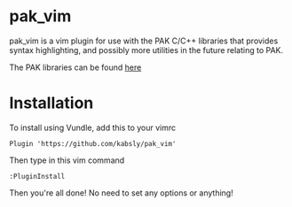 # pak_vim
pak_vim is a vim plugin for use with the PAK C/C++ libraries that provides
syntax highlighting, and possibly more utilities in the future relating to PAK.

The PAK libraries can be found [here](https://github.com/kabsly/PAK)

# Installation
To install using Vundle, add this to your vimrc
```
Plugin 'https://github.com/kabsly/pak_vim'
```
Then type in this vim command
```
:PluginInstall
```
Then you're all done! No need to set any options or anything!
